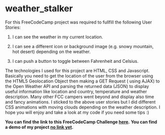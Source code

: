 # weather_stalker
For this FreeCodeCamp project was required to fullfill the following User Stories:

1. I can see the weather in my current location.

2. I can see a different icon or background image (e.g. snowy mountain, hot desert) depending on the weather.

3. I can push a button to toggle between Fahrenheit and Celsius.

The technologies I used for this project are HTML, CSS and Javascript. Basically you need to get the location of the user from the browser using the HTML5 Geolocation Object then making a GET Request ( using AJAX) to the Open Weather API and parsing the returned data (JSON) to display useful information like location and country, temperature and weather description. Many other FCC campers went beyond and display also time and fancy animations. I sticked to the above user stories but I did different CSS animations with moving clouds depending on the weather description. I hope you will enjoy and take a look at my code if you need some tips :) 

**You can find the link to this FreeCodeCamp Challenge [here](https://www.freecodecamp.org/challenges/show-the-local-weather).** 
**You can find a demo of my project [no link yet]().**
